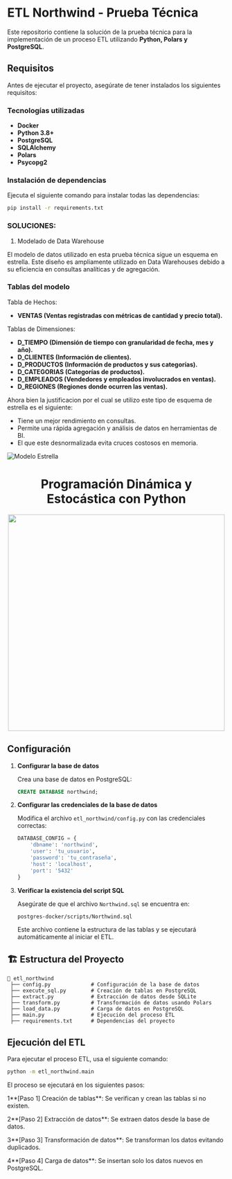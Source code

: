 # ETL Northwind - Prueba Técnica

Este repositorio contiene la solución de la prueba técnica para la implementación de un proceso ETL utilizando **Python, Polars y PostgreSQL**.

## Requisitos

Antes de ejecutar el proyecto, asegúrate de tener instalados los siguientes requisitos:

### Tecnologías utilizadas
- **Docker**
- **Python 3.8+**
- **PostgreSQL**
- **SQLAlchemy**
- **Polars**
- **Psycopg2**

### Instalación de dependencias
Ejecuta el siguiente comando para instalar todas las dependencias:

```bash
pip install -r requirements.txt
```
### SOLUCIONES:

1. Modelado de Data Warehouse

El modelo de datos utilizado en esta prueba técnica sigue un esquema en estrella. Este diseño es ampliamente utilizado en Data Warehouses debido a su eficiencia en consultas analíticas y de agregación.

### Tablas del modelo

Tabla de Hechos:
- **VENTAS (Ventas registradas con métricas de cantidad y precio total).**

Tablas de Dimensiones:
- **D_TIEMPO (Dimensión de tiempo con granularidad de fecha, mes y año).**
- **D_CLIENTES (Información de clientes).**
- **D_PRODUCTOS (Información de productos y sus categorías).**
- **D_CATEGORIAS (Categorías de productos).**
- **D_EMPLEADOS (Vendedores y empleados involucrados en ventas).**
- **D_REGIONES (Regiones donde ocurren las ventas).**

Ahora bien la justificacion por el cual se utilizo este tipo de esquema de estrella es el siguiente:
- Tiene un mejor rendimiento en consultas.
- Permite una rápida agregación y análisis de datos en herramientas de BI.
- El que este desnormalizada evita cruces costosos en memoria.

![Modelo Estrella](imgenes/modelo_estrella.png)

<div align="center">
  <h1>Programación Dinámica y Estocástica con Python</h1>
</div>

<div align="center"> 
  <img src="imgenes/modelo_estrella.png" width="500">
</div>









## Configuración

1. **Configurar la base de datos**
   
   Crea una base de datos en PostgreSQL:
   ```sql
   CREATE DATABASE northwind;
   ```

2. **Configurar las credenciales de la base de datos**
   
   Modifica el archivo `etl_northwind/config.py` con las credenciales correctas:
   ```python
   DATABASE_CONFIG = {
       'dbname': 'northwind',
       'user': 'tu_usuario',
       'password': 'tu_contraseña',
       'host': 'localhost',
       'port': '5432'
   }
   ```

3. **Verificar la existencia del script SQL**
   
   Asegúrate de que el archivo `Northwind.sql` se encuentra en:
   ```
   postgres-docker/scripts/Northwind.sql
   ```

   Este archivo contiene la estructura de las tablas y se ejecutará automáticamente al iniciar el ETL.

## 🏗️ Estructura del Proyecto

```
📂 etl_northwind
 ├── config.py             # Configuración de la base de datos
 ├── execute_sql.py        # Creación de tablas en PostgreSQL
 ├── extract.py            # Extracción de datos desde SQLite
 ├── transform.py          # Transformación de datos usando Polars
 ├── load_data.py          # Carga de datos en PostgreSQL
 ├── main.py               # Ejecución del proceso ETL
 ├── requirements.txt      # Dependencias del proyecto
```

## Ejecución del ETL

Para ejecutar el proceso ETL, usa el siguiente comando:

```bash
python -m etl_northwind.main
```

El proceso se ejecutará en los siguientes pasos:

1️**[Paso 1] Creación de tablas**: Se verifican y crean las tablas si no existen.

2️**[Paso 2] Extracción de datos**: Se extraen datos desde la base de datos.

3️**[Paso 3] Transformación de datos**: Se transforman los datos evitando duplicados.

4️**[Paso 4] Carga de datos**: Se insertan solo los datos nuevos en PostgreSQL.
